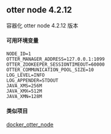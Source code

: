 ## otter node 4.2.12

容器化 otter node 4.2.12 版本

#### 可用环境变量

```shell
NODE_ID=1  
OTTER_MANAGER_ADDRESS=127.0.0.1:1099 
OTTER_ZOOKEEPER_SESSIONTIMEOUT=60000 
OTTER_COMMUNICATION_POOL_SIZE=10 
LOG_LEVEL=INFO 
LOG_APPENDER=STDOUT 
JAVA_XMS=256M 
JAVA_XMX=512M 
JAVA_XMN=128M
```

#### 类似项目

[docker_otter_node](https://github.com/mr5/docker_otter_node)
